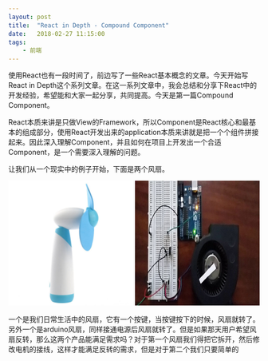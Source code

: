 ```yaml
---
layout: post
title:  "React in Depth - Compound Component"
date:   2018-02-27 11:15:00
tags:
    - 前端
---
```


使用React也有一段时间了，前边写了一些React基本概念的文章。今天开始写React in Depth这个系列文章。在这一系列文章中，我会总结和分享下React中的开发经验，希望能和大家一起分享，共同提高。今天是第一篇Compound Component。

React本质来讲是只做View的Framework，所以Component是React核心和最基本的组成部分，使用React开发出来的application本质来讲就是把一个个组件拼接起来。因此深入理解Component，并且如何在项目上开发出一个合适Component，是一个需要深入理解的问题。

让我们从一个现实中的例子开始，下面是两个风扇。

<div style="text-align:center">
    <img src="/resources/img/fan-1.jpg" style="display:inline-block; width:250px; height:250px">
    <img src="/resources/img/fan-3.jpg" style="display:inline-block; width:250px; height:250px">
</div>

一个是我们日常生活中的风扇，它有一个按键，当按键按下的时候，风扇就转了。另外一个是arduino风扇，同样接通电源后风扇就转了。但是如果那天用户希望风扇反转，那么这两个产品能满足需求吗？对于第一个风扇我们得把它拆开，然后修改电机的接线，这样才能满足反转的需求，但是对于第二个我们只要简单的